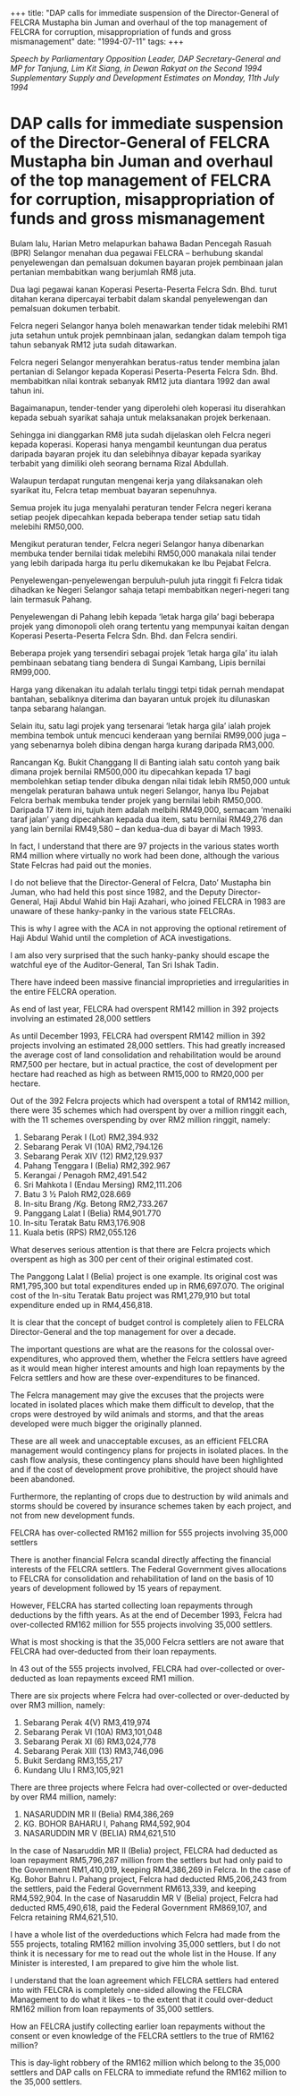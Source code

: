 +++ 
title: "DAP calls for immediate suspension of the Director-General of FELCRA Mustapha bin Juman and overhaul of the top management of FELCRA for corruption, misappropriation of funds and gross mismanagement"
date: "1994-07-11"
tags:
+++

_Speech by Parliamentary Opposition Leader, DAP Secretary-General and MP for Tanjung, Lim Kit Siang, in Dewan Rakyat on the Second 1994 Supplementary Supply and Development Estimates on Monday, 11th July 1994_

# DAP calls for immediate suspension of the Director-General of FELCRA Mustapha bin Juman and overhaul of the top management of FELCRA for corruption, misappropriation of funds and gross mismanagement

Bulam lalu, Harian Metro melapurkan bahawa Badan Pencegah Rasuah (BPR) Selangor menahan dua pegawai FELCRA – berhubung skandal penyelewengan dan pemalsuan dokumen bayaran projek pembinaan jalan pertanian membabitkan wang berjumlah RM8 juta.</u>

Dua lagi pegawai kanan Koperasi Peserta-Peserta Felcra Sdn. Bhd. turut ditahan kerana dipercayai terbabit dalam skandal penyelewengan dan pemalsuan dokumen terbabit.

Felcra negeri Selangor hanya boleh menawarkan tender tidak melebihi RM1 juta setahun untuk projek pemnbinaan jalan, sedangkan dalam tempoh tiga tahun sebanyak RM12 juta sudah ditawarkan.

Felcra negeri Selangor menyerahkan beratus-ratus tender membina jalan pertanian di Selangor kepada Koperasi Peserta-Peserta Felcra Sdn. Bhd. membabitkan nilai kontrak sebanyak RM12 juta diantara 1992 dan awal tahun ini.

Bagaimanapun, tender-tender yang diperolehi oleh koperasi itu diserahkan kepada sebuah syarikat sahaja untuk melaksanakan projek berkenaan.

Sehingga ini dianggarkan RM8 juta sudah dijelaskan oleh Felcra negeri kepada koperasi. Koperasi hanya mengambil keuntungan dua peratus daripada bayaran projek itu dan selebihnya dibayar kepada syarikay terbabit yang dimiliki oleh seorang bernama Rizal Abdullah.

Walaupun terdapat rungutan mengenai kerja yang dilaksanakan oleh syarikat itu, Felcra tetap membuat bayaran sepenuhnya.

Semua projek itu juga menyalahi peraturan tender Felcra negeri kerana setiap peojek dipecahkan kepada beberapa tender setiap satu tidah melebihi RM50,000.

Mengikut peraturan tender, Felcra negeri Selangor hanya dibenarkan membuka tender bernilai tidak melebihi RM50,000 manakala nilai tender yang lebih daripada harga itu perlu dikemukakan ke Ibu Pejabat Felcra.

Penyelewengan-penyelewengan berpuluh-puluh juta ringgit fi Felcra tidak dihadkan ke Negeri Selangor sahaja tetapi membabitkan negeri-negeri tang lain termasuk Pahang.

Penyelewengan di Pahang lebih kepada ‘letak harga gila’ bagi beberapa projek yang dimonopoli oleh orang tertentu yang mempunyai kaitan dengan Koperasi Peserta-Peserta Felcra Sdn. Bhd. dan Felcra sendiri.

Beberapa projek yang tersendiri sebagai projek ‘letak harga gila’ itu ialah pembinaan sebatang tiang bendera di Sungai Kambang, Lipis bernilai RM99,000.

Harga yang dikenakan itu adalah terlalu tinggi tetpi tidak pernah mendapat bantahan, sebaliknya diterima dan bayaran untuk projek itu dilunaskan tanpa sebarang halangan.

Selain itu, satu lagi projek yang tersenarai ‘letak harga gila’ ialah projek membina tembok untuk mencuci kenderaan yang bernilai RM99,000 juga – yang sebenarnya boleh dibina dengan harga kurang daripada RM3,000.

Rancangan Kg. Bukit Changgang II di Banting ialah satu contoh yang baik dimana projek bernilai RM500,000 itu dipecahkan kepada 17 bagi membolehkan setiap tender dibuka dengan nilai tidak lebih RM50,000 untuk mengelak peraturan bahawa untuk negeri Selangor, hanya Ibu Pejabat Felcra berhak membuka tender projek yang bernilai lebih RM50,000. Daripada 17 item ini, tujuh item adalah melbihi RM49,000, semacam ‘menaiki taraf jalan’ yang dipecahkan kepada dua item, satu bernilai RM49,276 dan yang lain bernilai RM49,580 – dan kedua-dua di bayar di Mach 1993.

In fact, I understand that there are 97 projects in the various states worth RM4 million where virtually no work had been done, although the various State Felcras had paid out the monies.

I do not believe that the Director-General of Felcra, Dato’ Mustapha bin Juman, who had held this post since 1982, and the Deputy Director-General, Haji Abdul Wahid bin Haji Azahari, who joined FELCRA in 1983 are unaware of these hanky-panky in the various state FELCRAs.

This is why I agree with the ACA in not approving the optional retirement of Haji Abdul Wahid until the completion of ACA investigations.

I am also very surprised that the such hanky-panky should escape the watchful eye of the Auditor-General, Tan Sri Ishak Tadin. 

There have indeed been massive financial improprieties and irregularities in the entire FELCRA operation.

As end of last year, FELCRA had overspent RM142 million in 392 projects involving an estimated 28,000 settlers

As until December 1993, FELCRA had overspent RM142 million in 392 projects involving an estimated 28,000 settlers. This had greatly increased the average cost of land consolidation and rehabilitation would be around RM7,500 per hectare, but in actual practice, the cost of development per hectare had reached as high as between RM15,000 to RM20,000 per hectare.

Out of the 392 Felcra projects which had overspent a total of RM142 million, there were 35 schemes which had overspent by over a million ringgit each, with the 11 schemes overspending by over RM2 million ringgit, namely:

1.	Sebarang Perak I (Lot)				RM2,394.932
2.	Sebarang Perak VI (10A)			RM2,794.126
3.	Sebarang Perak XIV (12)			RM2,129.937
4.	Pahang Tenggara I (Belia)			RM2,392.967
5.	Kerangai / Penagoh 				RM2,491.542
6.	Sri Mahkota I (Endau Mersing)			RM2,111.206
7.	Batu 3 ½ Paloh 					RM2,028.669
8.	In-situ Brang /Kg. Betong			RM2,733.267
9.	Panggang Lalat I (Belia)			RM4,901.770
10.	In-situ Teratak Batu 				RM3,176.908
11.	Kuala betis (RPS)				RM2,055.126

What deserves serious attention is that there are Felcra projects which overspent as high as 300 per cent of their original estimated cost.

The Panggong Lalat I (Belia) project is one example. Its original cost was RM1,795,300 but total expenditures ended up in RM6,697.070. The original cost of the In-situ Teratak Batu project was RM1,279,910 but total expenditure ended up in RM4,456,818.

It is clear that the concept of budget control is completely alien to FELCRA Director-General and the top management for over a decade.

The important questions are what are the reasons for the colossal over-expenditures, who approved them, whether the Felcra settlers have agreed as it would mean higher interest amounts and high loan repayments by the Felcra settlers and how are these over-expenditures to be financed.

The Felcra management may give the excuses that the projects were located in isolated places which make them difficult to develop, that the crops were destroyed by wild animals and storms, and that the areas developed were much bigger the originally planned.

These are all week and unacceptable excuses, as an efficient FELCRA management would contingency plans for projects in isolated places. In the cash flow analysis, these contingency plans should have been highlighted and if the cost of development prove prohibitive, the project should have been abandoned.

Furthermore, the replanting of crops due to destruction by wild animals and storms should be covered by insurance schemes taken by each project, and not from new development funds.

FELCRA has over-collected RM162 million for 555 projects involving 35,000 settlers

There is another financial Felcra scandal directly affecting the financial interests of the FELCRA settlers. The Federal Government gives allocations to FELCRA for consolidation and rehabilitation of land on the basis of 10 years of development followed by 15 years of repayment.

However, FELCRA has started collecting loan repayments through deductions by the fifth years. As at the end of December 1993, Felcra had over-collected RM162 million for 555 projects involving 35,000 settlers.

What is most shocking is that the 35,000 Felcra settlers are not aware that FELCRA had over-deducted from their loan repayments.

In 43 out of the 555 projects involved, FELCRA had over-collected or over-deducted as loan repayments exceed RM1 million.

There are six projects where Felcra had over-collected or over-deducted by over RM3 million, namely:

1.	Sebarang Perak 4(V) 				RM3,419,974
2.	Sebarang Perak VI (10A)			RM3,101,048
3.	Sebarang Perak XI (6)				RM3,024,778
4.	Sebarang Perak XIII (13)			RM3,746,096
5.	Bukit Serdang 					RM3,155,217
6.	Kundang Ulu I 					RM3,105,921

There are three projects where Felcra had over-collected or over-deducted by over RM4 million, namely:

1.	NASARUDDIN MR II (Belia)			RM4,386,269
2.	KG. BOHOR BAHARU I, Pahang 		RM4,592,904
3.	NASARUDDIN MR V (BELIA)		RM4,621,510

In the case of Nasaruddin MR II (Belia) project, FELCRA had deducted as loan repayment RM5,796,287 million from the settlers but had only paid to the Government RM1,410,019, keeping RM4,386,269 in Felcra. In the case of Kg. Bohor Bahru I. Pahang project, Felcra had deducted RM5,206,243 from the settlers, paid the Federal Government RM613,339, and keeping RM4,592,904. In the case of Nasaruddin MR V (Belia) project, Felcra had deducted RM5,490,618, paid the Federal Government RM869,107, and Felcra retaining RM4,621,510.

I have a whole list of the overdeductions which Felcra had made from the 555 projects, totaling RM162 million involving 35,000 settlers, but I do not think it is necessary for me to read out the whole list in the House. If any Minister is interested, I am prepared to give him the whole list.

I understand that the loan agreement which FELCRA settlers had entered into with FELCRA is completely one-sided allowing the FELCRA Management to do what it likes – to the extent that it could over-deduct RM162 million from loan repayments of 35,000 settlers.

How an FELCRA justify collecting earlier loan repayments without the consent or even knowledge of the FELCRA settlers to the true of RM162 million?

This is day-light robbery of the RM162 million which belong to the 35,000 settlers and DAP calls on FELCRA to immediate refund the RM162 million to the 35,000 settlers.
 
